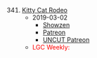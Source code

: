 341. [Kitty Cat Rodeo](https://linuxgamecast.com/2019/03/linuxgamecast-weekly-341-kitty-cat-rodeo/)
     * 2019-03-02
        * [Showzen]()
        * [Patreon](https://www.patreon.com/posts/linuxgamecast-25109199)
        * [UNCUT Patreon](https://www.patreon.com/posts/linuxgamecast-25109110)
     * <span style="color:red">LGC Weekly:</span>
